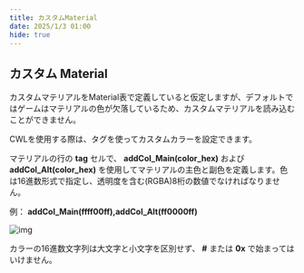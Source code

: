```yaml
---
title: カスタムMaterial
date: 2025/1/3 01:00
hide: true
---
```


## カスタム Material

カスタムマテリアルをMaterial表で定義していると仮定しますが、デフォルトではゲームはマテリアルの色が欠落しているため、カスタムマテリアルを読み込むことができません。

CWLを使用する際は、タグを使ってカスタムカラーを設定できます。

マテリアルの行の **tag** セルで、 **addCol_Main(color_hex)** および **addCol_Alt(color_hex)** を使用してマテリアルの主色と副色を定義します。色は16進数形式で指定し、透明度を含む(RGBA)8桁の数値でなければなりません。

例： **addCol_Main(ffff00ff),addCol_Alt(ff0000ff)**

![img](https://i.postimg.cc/QxRmp0ZY/image.png)

カラーの16進数文字列は大文字と小文字を区別せず、 **#** または **0x** で始まってはいけません。
